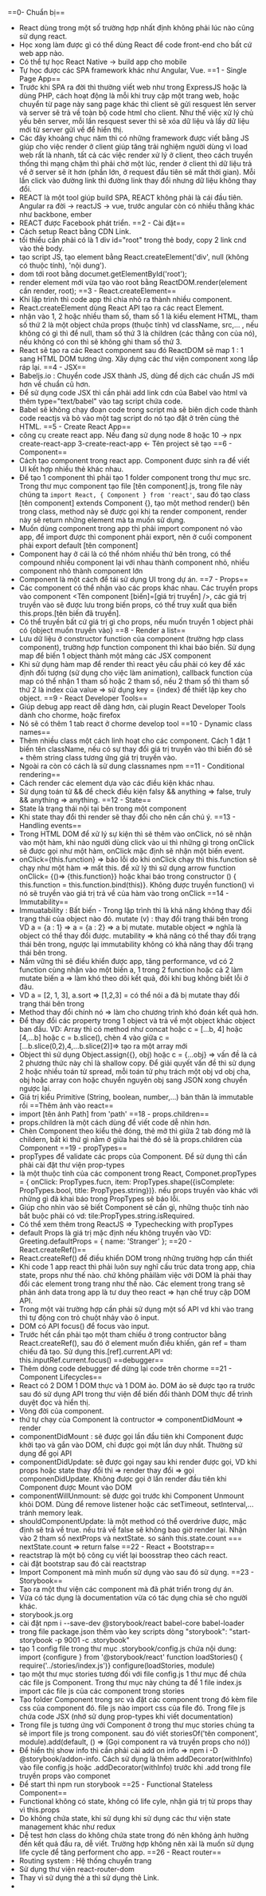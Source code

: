 ==0- Chuẩn bị==
- React dùng trong một số trường hợp nhất định không phải lúc nào cũng sử dụng react.
- Học xong làm được gì có thể dùng React để code front-end cho bất cứ web app nào.
- Có thể tự học React Native -> build app cho mobile
- Tự học được các SPA framework khác như Angular, Vue.
==1 - Single Page App==
- Trước khi SPA ra đời thì thường viết web như trong ExpressJS hoặc là dùng PHP, cách hoạt động là mỗi khi truy cập một trang web, hoặc chuyển từ page này sang page khác thì client sẽ gửi resquest lên server và server sẽ trả về toàn bộ code html cho client. Như thế việc xử lý chủ yếu bên server, mỗi lần resquest sever thì sẽ xóa dữ liệu và lấy dữ liệu mới từ server gửi về để hiển thị.
- Các đây khoảng chục năm thì có những framework được viết bằng JS giúp cho việc render ở client giúp tăng trải nghiệm người dùng vì load web rất là nhanh, tất cả các việc render xử lý ở client, theo cách truyền thống thì mạng chậm thì phải chờ một lúc, render ở client thì dữ liệu trả về ở server sẽ ít hơn (phần lớn, ở request đầu tiên sẽ mất thời gian). Mỗi lần click vào đường link thì đường link thay đổi nhưng dữ liệu không thay đổi.
- REACT là một tool giúp build SPA, REACT không phải là cái đầu tiên. Angular ra đời -> reactJS -> vue, trước angular còn có nhiều thằng khác như backbone, ember
- REACT được Facebook phát triển.
==2 - Cài đặt==
- Cách setup React bằng CDN Link. 
- tối thiểu cần phải có là 1 div id="root" trong thẻ body, copy 2 link cnd vào thẻ body.
- tạo script JS,  tạo element bằng React.createElement('div', null (không có thuộc tính), 'nội dung').
- dom tới root bằng documet.getElementById('root');
- render element mới vừa tạo vào root bằng ReactDOM.render(element cần render, root);
==3 - React.createElement==
- Khi lập trình thì code app thì chia nhỏ ra thành nhiều component.
- React.createElement dùng React API tạo ra các react Element.
- nhận vào 1, 2 hoặc nhiều tham số, tham số 1 là kiểu element HTML, tham số thứ 2 là một object chứa props (thuộc tính) vd className, src,... , nếu không có gì thì để null, tham số thứ 3 là children (các thằng con của nó), nếu không có con thì sẽ không ghi tham số thứ 3.
- React sẽ tạo ra các React component sau đó ReactDOM sẽ map 1 : 1 sang HTML DOM tương ứng. Xây dựng các thư viện component xong lắp ráp lại.
==4 - JSX==
- Babeljs.io : Chuyển code JSX thành JS, dùng để dịch các chuẩn JS mới hơn về chuẩn cũ hơn.
- Để sử dụng code JSX thì cần phải add link cdn của Babel vào html và  thêm type="text/babel" vào tag script chứa code.
- Babel sẽ không chạy đoạn code trong script mà sẽ biên dịch code thành code reactjs và bỏ vào một tag script do nó tạo đặt ở trên cùng thẻ HTML.
==5 - Create React App==
- công cụ create react app. Nếu đang sử dụng node 8 hoặc 10 -> npx create-react-app 3-create-react-app <- Tên project sẽ tạo
==6 - Component==
- Cách tạo component trong react app. Component được sinh ra để viết UI kết hợp nhiều thẻ khác nhau.
- Để tạo 1 component thì phải tạo 1 folder component trong thư mục src. Trong thư mục component tạo file [tên component].js, trong file này chúng ta `import React, { Component } from 'react'`, sau đó tạo class [tên component] extends Component {}, tạo một method render() bên trong class, method này sẽ được gọi khi ta render component, render này sẽ return những element mà ta muốn sử dụng.
- Muốn dùng component trong app thì phải import component nó vào app, để import được thì component phải export, nên ở cuối component phải export default [tên component]
- Component hay ở cái là có thể nhóm nhiều thứ bên trong, có thể compound nhiều component lại với nhau thành component nhỏ, nhiều component nhỏ thành component lớn
- Component là một cách để tái sử dụng UI trong dự án.
==7 - Props==
- Các component có thể nhận vào các props khác nhau.  Các truyền props vào component <Tên component [biến]=[giá trị truyền] />, các giá trị truyền vào sẽ được lưu trong biến props, có thể truy xuất qua biến this.props.[tên biến đã truyền].
- Có thể truyền bất cứ giá trị gì cho props, nếu muốn truyền 1 object phải có {object muốn truyền vào}
==8 - Render a list==
- Lưu dữ liệu ở constructor function của component (trường hợp class component), trường hợp function component thì khai báo biến. Sử dụng map để biến 1 object thành một mảng các JSX component
- Khi sử dụng hàm map để render thì react yêu cầu phải có key để xác định đối tượng (sử dụng cho việc làm animation), callback function của map có thể nhận 1 tham số hoặc 2 tham số, nếu 2 tham số thì tham số thứ 2 là index của value => sử dụng key = {index} để thiết lập key cho object.
==9 - React Developer Tools==
- Giúp debug app react dễ dàng hơn, cài plugin React Developer Tools dành cho chorme, hoặc firefox
- Nó sẽ có thêm 1 tab react ở chorme develop tool
==10 - Dynamic class names==
- Thêm nhiều class một cách linh hoạt cho các component. Cách 1 đặt 1 biến tên className, nếu có sự thay đổi giá trị truyền vào thì biến đó sẽ + thêm string class tương ứng giá trị truyền vào.
- Ngoài ra còn có cách là sử dung classnames npm
==11 - Conditional rendering==
- Cách render các element dựa vào các điều kiện khác nhau.
- Sử dụng toán tử && để check điều kiện falsy && anything => false, truly && anything => anything.
==12 - State==
- State là trạng thái nội tại bên trong một component
- Khi state thay đổi thì render sẽ thay đổi cho nên cần chú ý.
==13 - Handling events==
- Trong HTML DOM để xử lý sự kiện thì sẽ thêm vào onClick, nó sẽ nhận vào một hàm, khi nào người dùng click vào ui thì những gì trong onClick sẽ được gọi như một hàm, onClick mặc định sẽ nhận một biến event.
- onClick={this.function} => báo lỗi do khi onClick chạy thì this.function sẽ chạy như một hàm => mất this. để xử lý thì sử dụng arrow function onClick= {()=> {this.function}} hoặc khai báo trong constructor () { this.function = this.function.bind(this)}. Không được truyền function() vì nó sẽ truyền vào giá trị trả về của hàm vào trong onClick
==14 - Immutability== 
- Immuatability : Bất biến - Trong lập trình thì là khả năng không thay đổi trạng thái của object nào đó. mutate (v) : thay đổi trạng thái bên trong VD a = {a : 1} => a = {a : 2} => a bị mutate. mutable object => nghĩa là object có thể thay đổi được. mutability => khả năng có thể thay đổi trạng thái bên trong, ngược lại immutability không có khả năng thay đổi trạng thái bên trong.
- Nắm vững thì sẽ điều khiển được app, tăng performance, vd có 2 function cùng nhận vào một biến a, 1 trong 2 function hoặc cả 2 làm mutate biến a => làm khó theo dõi kết quả, đôi khi bug không biết lỗi ở đâu.
- VD a = [2, 1, 3], a.sort => [1,2,3] = có thể nói a đã bị mutate thay đổi trạng thái bên trong
- Method thay đổi chính nó => làm cho chương trình khó đoán kết quả hơn.
- Để thay đổi các property trong 1 object và trả về một object khác object ban đầu. VD: Array thì có method như concat hoặc c = [...b, 4] hoặc [4,...b] hoặc c = b.slice(), chèn 4 vào giữa c = [...b.slice(0,2),4,...b.slice(2)]=> tạo ra một array mới
- Object thì sử dụng Object.assign({}, obj) hoặc c = {...obj} => vấn đề là cả 2 phương thức này chỉ là shallow copy. Để giải quyết vấn đề thì sử dụng 2 hoặc nhiều toán tử spread, mỗi toán tử phụ trách một obj vd obj cha, obj hoặc array con hoặc chuyển nguyên obj sang JSON xong chuyển ngược lại.
- Giá trị kiểu Primitive (String, boolean, number,...) bản thân là immutable rồi
==Thêm ảnh vào react== 
- import [tên ảnh Path] from 'path'
==18 - props.children==
- props.children là một cách dùng để viết code dễ nhìn hơn.
- Chèn Component theo kiểu thẻ đóng, thẻ mở thì giữa 2 tab đóng mở là childern, bất kì thứ gì nằm ở giữa hai thẻ đó sẽ là props.children của Component
==19 - propTypes==
- propTypes để validate các props của Component. Để sử dụng thì cần phải cài đặt thư viện prop-types
- là một thuộc tính của các component trong React, Componet.propTypes = { onClick: PropTypes.fucn, item: PropTypes.shape({isComplete: PropTypes.bool, title: PropTypes.string})}. nếu props truyền vào khác với những gì đã khai báo trong PropTypes sẽ báo lỗi.
- Giúp cho nhìn vào sẽ biết Component sẽ cần gì, những thuộc tính nào bắt buộc phải có vd: tile:PropTypes.string.isRequired.
- Có thể xem thêm trong ReactJS => Typechecking with propTypes
- default Props là giá trị mặc định nếu không truyền vào VD: Greeting.defaultProps = {
  name: 'Stranger'
};
==20 - React.createRef()==
- React.createRef() để điều khiển DOM trong những trường hợp cần thiết
- Khi code 1 app react thì phải luôn suy nghĩ cấu trúc data trong app, chia state, props như thế nào. chứ không phảilàm việc với DOM là phải thay đổi các element trong trang như thế nào. Các element trong trang sẽ phản ánh data trong app là tư duy theo react => hạn chế truy cập DOM API. 
- Trong một vài trường hợp cần phải sử dụng một số API vd khi vào trang thì tự động con trỏ chuột nhảy vào ô input.
- DOM có API focus() để focus vào input.
- Trước hết cần phải tạo một tham chiếu ở trong contructor bằng React.createRef(), sau đó ở element muốn điều khiến, gán ref = tham chiếu đã tạo. Sử dụng this.[ref].current.API vd: this.inputRef.current.focus()
==debugger==
- Thêm dòng code debugger để dừng lại code trên chorme
==21 - Component Lifecycles==
- React có 2 DOM 1 DOM thực và 1 DOM ảo. DOM ảo sẽ được tạo ra trước sau đó sử dụng API trong thư viện để biến đổi thành DOM thực để trình duyệt đọc và hiển thị.
- Vòng đời của component.
- thứ tự chạy của Component là contructor => componentDidMount => render
- componentDidMount : sẽ được gọi lần đầu tiên khi Component được khởi tạo và gắn vào DOM, chỉ được gọi một lần duy nhất. Thường sử dụng để gọi API 
- componentDidUpdate: sẽ được gọi ngay sau khi render được gọi, VD khi props hoặc state thay đổi thì => render thay đổi => gọi componenDidUpdate. Không được gọi ở lần render đầu tiên khi Component được Mount vào DOM
- componentWillUnmount: sẽ được gọi trước khi Component Unmount khỏi DOM. Dùng để remove listener hoặc các setTimeout, setInterval,... tránh memory leak.
- shouldComponentUpdate: là một method có thể overdrive được, mặc định sẽ trả về true. nếu trả về false sẽ không bao giờ render lại. Nhận vào 2 tham số nextProps và nextState. so sánh this.state.count === nextState.count => return false
==22 - React + Bootstrap==
- reactstrap là một bộ công cụ viết lại boosstrap theo cách react.
- cài đặt bootstrap sau đó cài reactstrap
- Import Component mà mình muốn sử dụng vào sau đó sử dụng.
==23 - Storybook==
- Tạo ra một thư viện các component mà đã phát triển trong dự án.
- Vừa có tác dụng là documentation vừa có tác dụng chia sẻ cho người khác.
- storybook.js.org
- cài đặt npm i --save-dev @storybook/react babel-core babel-loader
- trong file package.json thêm vào key scripts dòng "storybook": "start-storybook -p 9001 -c .storybook"
- tạo 1 config file trong thư mục .storybook/config.js chứa nội dung:
import {configure } from '@storybook/react' 
function loadStories() { require('../stories/index.js')}
configure(loadStories, module)
- tạo một thư mục stories tương đối với file config.js 1 thư mục để chứa các file js Component. Trong thư mục này chúng ta để 1 file index.js import các file js của các component trong stories
- Tạo folder Component trong src và đặt các component trong đó kèm file css của component đó. file js nào import css của file đó. Trong file js chứa code JSX (nhớ sử dụng prop-types khi viết documentation)
- Trong file js tương ứng với Component ở trong thư mục stories chúng ta sẽ import file js trong component. sau đó viết storiesOf('tên component', module).add(default, () => (Gọi component ra và truyền props cho nó))
- Để hiển thị show info thì cần phải cài add on info => npm i -D @storybook/addon-info. Cách sử dụng là thêm addDecorator(withInfo) vào file config.js hoặc .addDecorator(withInfo) trước khi .add trong file truyền props vào componet
- Để start thì npm run storybook
==25 - Functional Stateless Component==
- Functional không có state, không có life cyle, nhận giá trị từ props thay vì this.props
- Do không chứa state, khi sử dụng khi sử dụng các thư viện state management khác như redux
- Dễ test hơn class do không chứa state trong đó nên không ảnh hưởng đến kết quả đầu ra, dễ viết. Trường hợp không nên xài là muốn sử dụng life cycle để tăng performent cho app.
==26 - React router==
- Routing system : Hệ thống chuyển trang
- Sử dụng thư viện react-router-dom
- Thay vì sử dụng thẻ a thì sử dụng thẻ Link.
- 